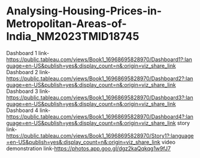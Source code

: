 # Analysing-Housing-Prices-in-Metropolitan-Areas-of-India_NM2023TMID18745

Dashboard 1 link-https://public.tableau.com/views/Book1_16968695828970/Dashboard1?:language=en-US&publish=yes&:display_count=n&:origin=viz_share_link
Dashboard 2 link-https://public.tableau.com/views/Book1_16968695828970/Dashboard2?:language=en-US&publish=yes&:display_count=n&:origin=viz_share_link
Dashboard 3 link-https://public.tableau.com/views/Book1_16968695828970/Dashboard3?:language=en-US&publish=yes&:display_count=n&:origin=viz_share_link
Dashboard 4 link-https://public.tableau.com/views/Book1_16968695828970/Dashboard4?:language=en-US&publish=yes&:display_count=n&:origin=viz_share_link
story link-https://public.tableau.com/views/Book1_16968695828970/Story1?:language=en-US&publish=yes&:display_count=n&:origin=viz_share_link
video demonstration link-https://photos.app.goo.gl/dgz2kaQqkqg1w9fJ7
